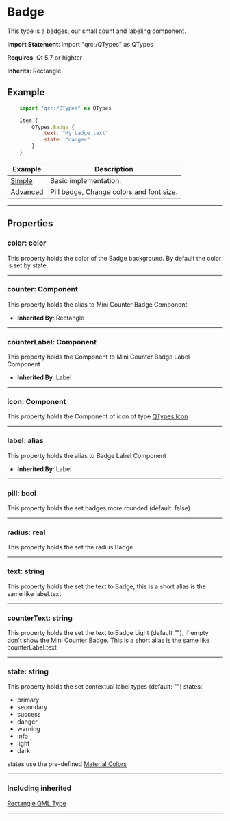 # Badge

This type is a badges, our small count and labeling component.


**Import Statement**: import "qrc:/QTypes" as QTypes

**Requires**: Qt 5.7 or highter

**Inherits**: Rectangle


## Example

```js
    import "qrc:/QTypes" as QTypes

    Item {
        QTypes.Badge {
            text: "My badge text"
            state: "danger"
        }
    }
```

| Example   | Description |
| ------ | ------ |
| [Simple](https://github.com/RicGuerra/QTypes/tree/master/Examples/Badge/Simple.qml)             | Basic implementation.
| [Advanced](https://github.com/RicGuerra/QTypes/tree/master/Examples/Badge/Advanced.qml)         | Pill badge, Change colors and font size.


----

## Properties

### color: color

This property holds the color of the Badge background. By default the
color is set by state.

---
### counter: Component

This property holds the alias to Mini Counter Badge Component
- **Inherited By**: Rectangle

---

### counterLabel: Component

This property holds the Component to Mini Counter Badge Label Component
- **Inherited By**: Label

----

### icon: Component

This property holds the Component of icon of type [QTypes.Icon](https://github.com/RicGuerra/QTypes/tree/master/QTypes/Icon)

----

### label: alias

This property holds the alias to Badge Label Component
- **Inherited By**: Label

----

### pill: bool

This property holds the set badges more rounded (default: false)

----

### radius: real

This property holds the set the radius Badge

----

### text: string

This property holds the set the text to Badge, this is a short alias is the
same like label.text

----

### counterText: string

This property holds the set the text to Badge Light (default ""), if empty don't show the
Mini Counter Badge. This is a short alias is the same like counterLabel.text

----

### state: string

This property holds the set contextual label types (default: "") states:

- primary
- secondary
- success
- danger
- warning
- info
- light
- dark

states use the pre-defined [Material Colors](https://doc.qt.io/qt-5/qtquickcontrols2-material.html#pre-defined-material-colors)

----

### Including inherited
 [Rectangle QML Type](https://doc.qt.io/qt-5/qml-qtquick-rectangle.html)

----

